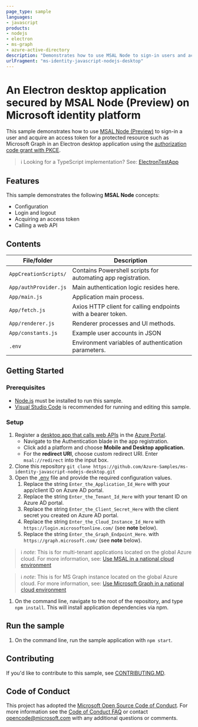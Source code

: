 ```yaml
---
page_type: sample
languages:
- javascript
products:
- nodejs
- electron
- ms-graph
- azure-active-directory
description: "Demonstrates how to use MSAL Node to sign-in users and acquire access tokens for a protected resource such as Microsoft Graph in an Electron desktop application using the OAuth 2.0 authorization code flow with PKCE."
urlFragment: "ms-identity-javascript-nodejs-desktop"
---
```


# An Electron desktop application secured by MSAL Node (Preview) on Microsoft identity platform

This sample demonstrates how to use [MSAL Node (Preview)](https://github.com/AzureAD/microsoft-authentication-library-for-js/tree/dev/lib/msal-node) to sign-in a user and acquire an access token for a protected resource such as Microsoft Graph in an Electron desktop application using the [authorization code grant with PKCE](https://docs.microsoft.com/azure/active-directory/develop/v2-oauth2-auth-code-flow).

> :information_source: Looking for a TypeScript implementation? See: [ElectronTestApp](https://github.com/AzureAD/microsoft-authentication-library-for-js/tree/dev/samples/msal-node-samples/standalone-samples/ElectronTestApp)

## Features

This sample demonstrates the following **MSAL Node** concepts:

* Configuration
* Login and logout
* Acquiring an access token
* Calling a web API

## Contents

| File/folder           | Description                                                  |
|-----------------------|--------------------------------------------------------------|
| `AppCreationScripts/` | Contains Powershell scripts for automating app registration. |
| `App/authProvider.js` | Main authentication logic resides here.                      |
| `App/main.js`         | Application main process.                                    |
| `App/fetch.js`        | Axios HTTP client for calling endpoints with a bearer token. |
| `App/renderer.js`     | Renderer processes and UI methods.                           |
| `App/constants.js`    | Example user accounts in JSON                                |
| `.env`                | Environment variables of authentication parameters.          |

## Getting Started

### Prerequisites

* [Node.js](https://nodejs.org/en/) must be installed to run this sample.
* [Visual Studio Code](https://code.visualstudio.com/download) is recommended for running and editing this sample.

### Setup

1. Register a [desktop app that calls web APIs](https://docs.microsoft.com/azure/active-directory/develop/scenario-desktop-app-registration) in the [Azure Portal](https://portal.azure.com).
    - Navigate to the Authentication blade in the app registration.
    - Click add a platform and choose **Mobile and Desktop application.**
    - For the **redirect URI**, choose custom redirect URI. Enter `msal://redirect` into the input box.
1. Clone this repository `git clone https://github.com/Azure-Samples/ms-identity-javascript-nodejs-desktop.git`
1. Open the [.env](.env) file and provide the required configuration values.
    1. Replace the string `Enter_the_Application_Id_Here` with your app/client ID on Azure AD portal.
    1. Replace the string `Enter_the_Tenant_Id_Here` with your tenant ID on Azure AD portal.
    1. Replace the string `Enter_the_Client_Secret_Here` with the client secret you created on Azure AD portal.
    1. Replace the string `Enter_the_Cloud_Instance_Id_Here` with `https://login.microsoftonline.com/` (see **note** below).
    1. Replace the string `Enter_the_Graph_Endpoint_Here`. with `https://graph.microsoft.com/` (see **note** below).

> :information_source: *note*: This is for multi-tenant applications located on the global Azure cloud. For more information, see: [Use MSAL in a national cloud environment](https://docs.microsoft.com/azure/active-directory/develop/quickstart-v2-javascript-auth-code)

> :information_source: *note*: This is for MS Graph instance located on the global Azure cloud. For more information, see: [Use Microsoft Graph in a national cloud environment](https://docs.microsoft.com/en-us/graph/deployments)

1. On the command line, navigate to the root of the repository, and type `npm install`. This will install application dependencies via npm.

## Run the sample

1. On the command line, run the sample application with `npm start`.

## Contributing

If you'd like to contribute to this sample, see [CONTRIBUTING.MD](./CONTRIBUTING.md).

## Code of Conduct

This project has adopted the [Microsoft Open Source Code of Conduct](https://opensource.microsoft.com/codeofconduct/).
For more information see the [Code of Conduct FAQ](https://opensource.microsoft.com/codeofconduct/faq/) or
contact [opencode@microsoft.com](mailto:opencode@microsoft.com) with any additional questions or comments.
